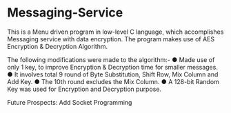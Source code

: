 # Messaging-Service

This is a Menu driven program in low-level C language, which accomplishes Messaging service with data encryption. The program makes use of AES Encryption & Decryption Algorithm.

The following modifications were made to the algorithm:-
● Made use of only 1 key, to improve Encryption & Decryption time for smaller messages.
● It involves total 9 round of Byte Substitution, Shift Row, Mix Column and Add Key.
● The 10th round excludes the Mix Column.
● A 128-bit Random Key was used for Encryption and Decryption purpose.

Future Prospects: Add Socket Programming
